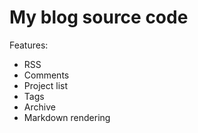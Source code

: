 # My blog source code

Features:

- RSS
- Comments
- Project list
- Tags
- Archive
- Markdown rendering